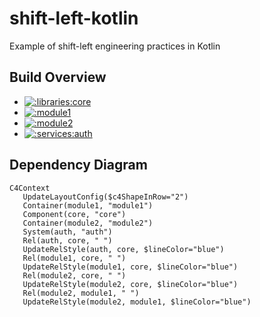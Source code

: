 # shift-left-kotlin
Example of shift-left engineering practices in Kotlin       

## Build Overview

- [![:libraries:core](https://github.com/albertlatacz/shift-left-kotlin/actions/workflows/core-build.yml/badge.svg)](https://github.com/albertlatacz/shift-left-kotlin/actions/workflows/core-build.yml)
- [![:module1](https://github.com/albertlatacz/shift-left-kotlin/actions/workflows/module1-build.yml/badge.svg)](https://github.com/albertlatacz/shift-left-kotlin/actions/workflows/module1-build.yml)
- [![:module2](https://github.com/albertlatacz/shift-left-kotlin/actions/workflows/module2-build.yml/badge.svg)](https://github.com/albertlatacz/shift-left-kotlin/actions/workflows/module2-build.yml)
- [![:services:auth](https://github.com/albertlatacz/shift-left-kotlin/actions/workflows/auth-build.yml/badge.svg)](https://github.com/albertlatacz/shift-left-kotlin/actions/workflows/auth-build.yml)

## Dependency Diagram

```mermaid
C4Context        
   UpdateLayoutConfig($c4ShapeInRow="2")                           
   Container(module1, "module1")
   Component(core, "core")
   Container(module2, "module2")
   System(auth, "auth")
   Rel(auth, core, " ") 
   UpdateRelStyle(auth, core, $lineColor="blue")
   Rel(module1, core, " ") 
   UpdateRelStyle(module1, core, $lineColor="blue")
   Rel(module2, core, " ") 
   UpdateRelStyle(module2, core, $lineColor="blue")
   Rel(module2, module1, " ") 
   UpdateRelStyle(module2, module1, $lineColor="blue")                
```